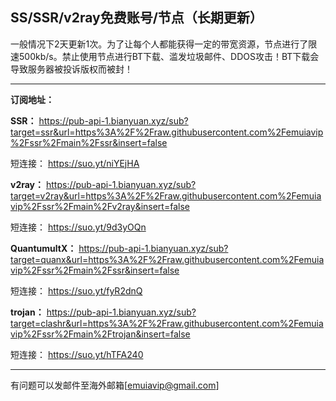 ## SS/SSR/v2ray免费账号/节点（长期更新）

一般情况下2天更新1次。为了让每个人都能获得一定的带宽资源，节点进行了限速500kb/s。禁止使用节点进行BT下载、滥发垃圾邮件、DDOS攻击！BT下载会导致服务器被投诉版权而被封！

------

**订阅地址：**

**SSR：**
https://pub-api-1.bianyuan.xyz/sub?target=ssr&url=https%3A%2F%2Fraw.githubusercontent.com%2Femuiavip%2Fssr%2Fmain%2Fssr&insert=false

短连接：
https://suo.yt/niYEjHA

**v2ray：**
https://pub-api-1.bianyuan.xyz/sub?target=v2ray&url=https%3A%2F%2Fraw.githubusercontent.com%2Femuiavip%2Fssr%2Fmain%2Fv2ray&insert=false

短连接：
https://suo.yt/9d3yOQn

**QuantumultX：**
https://pub-api-1.bianyuan.xyz/sub?target=quanx&url=https%3A%2F%2Fraw.githubusercontent.com%2Femuiavip%2Fssr%2Fmain%2Fssr&insert=false

短连接：
https://suo.yt/fyR2dnQ

**trojan：**
https://pub-api-1.bianyuan.xyz/sub?target=clashr&url=https%3A%2F%2Fraw.githubusercontent.com%2Femuiavip%2Fssr%2Fmain%2Ftrojan&insert=false

短连接：
https://suo.yt/hTFA240


------

有问题可以发邮件至海外邮箱[emuiavip@gmail.com]
